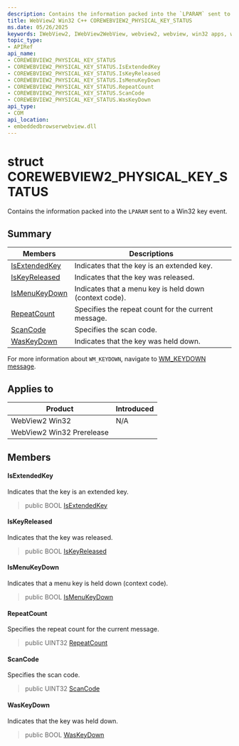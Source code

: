 ```yaml
---
description: Contains the information packed into the `LPARAM` sent to a Win32 key event.
title: WebView2 Win32 C++ COREWEBVIEW2_PHYSICAL_KEY_STATUS
ms.date: 05/26/2025
keywords: IWebView2, IWebView2WebView, webview2, webview, win32 apps, win32, edge, ICoreWebView2, ICoreWebView2Controller, browser control, edge html, COREWEBVIEW2_PHYSICAL_KEY_STATUS
topic_type: 
- APIRef
api_name:
- COREWEBVIEW2_PHYSICAL_KEY_STATUS
- COREWEBVIEW2_PHYSICAL_KEY_STATUS.IsExtendedKey
- COREWEBVIEW2_PHYSICAL_KEY_STATUS.IsKeyReleased
- COREWEBVIEW2_PHYSICAL_KEY_STATUS.IsMenuKeyDown
- COREWEBVIEW2_PHYSICAL_KEY_STATUS.RepeatCount
- COREWEBVIEW2_PHYSICAL_KEY_STATUS.ScanCode
- COREWEBVIEW2_PHYSICAL_KEY_STATUS.WasKeyDown
api_type:
- COM
api_location:
- embeddedbrowserwebview.dll
---
```


# struct COREWEBVIEW2_PHYSICAL_KEY_STATUS

Contains the information packed into the `LPARAM` sent to a Win32 key event.

## Summary

 Members                        | Descriptions
--------------------------------|---------------------------------------------
[IsExtendedKey](#isextendedkey) | Indicates that the key is an extended key.
[IsKeyReleased](#iskeyreleased) | Indicates that the key was released.
[IsMenuKeyDown](#ismenukeydown) | Indicates that a menu key is held down (context code).
[RepeatCount](#repeatcount) | Specifies the repeat count for the current message.
[ScanCode](#scancode) | Specifies the scan code.
[WasKeyDown](#waskeydown) | Indicates that the key was held down.

For more information about `WM_KEYDOWN`, navigate to [WM_KEYDOWN message](/windows/win32/inputdev/wm-keydown).

## Applies to

Product                         | Introduced
--------------------------------|---------------------------------------------
WebView2 Win32            |    N/A
WebView2 Win32 Prerelease |    

## Members

#### IsExtendedKey

Indicates that the key is an extended key.

> public BOOL [IsExtendedKey](#isextendedkey)

#### IsKeyReleased

Indicates that the key was released.

> public BOOL [IsKeyReleased](#iskeyreleased)

#### IsMenuKeyDown

Indicates that a menu key is held down (context code).

> public BOOL [IsMenuKeyDown](#ismenukeydown)

#### RepeatCount

Specifies the repeat count for the current message.

> public UINT32 [RepeatCount](#repeatcount)

#### ScanCode

Specifies the scan code.

> public UINT32 [ScanCode](#scancode)

#### WasKeyDown

Indicates that the key was held down.

> public BOOL [WasKeyDown](#waskeydown)

